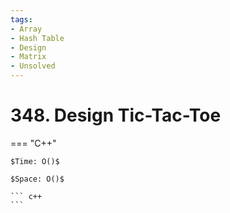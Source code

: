 ```yaml
---
tags:
- Array
- Hash Table
- Design
- Matrix
- Unsolved
---
```



# 348. Design Tic-Tac-Toe

=== "C++"

    $Time: O()$

    $Space: O()$

    ``` c++
    ```